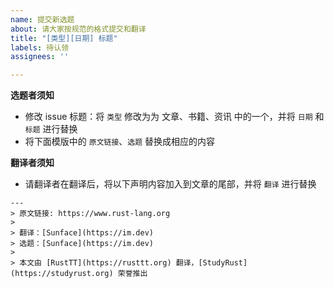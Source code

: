 ```yaml
---
name: 提交新选题
about: 请大家按规范的格式提交和翻译
title: "[类型][日期] 标题"
labels: 待认领
assignees: ''

---
```


**选题者须知**
- 修改 issue 标题：将 `类型` 修改为为 文章、书籍、资讯 中的一个，并将 `日期` 和 `标题` 进行替换
- 将下面模版中的 `原文链接`、`选题` 替换成相应的内容

**翻译者须知**
- 请翻译者在翻译后，将以下声明内容加入到文章的尾部，并将 `翻译` 进行替换


```
---
> 原文链接: https://www.rust-lang.org
> 
> 翻译：[Sunface](https://im.dev)
> 选题：[Sunface](https://im.dev)
>
> 本文由 [RustTT](https://rusttt.org) 翻译，[StudyRust](https://studyrust.org) 荣誉推出
```
